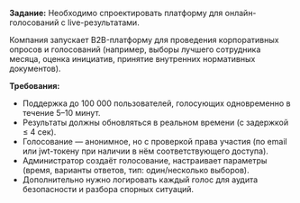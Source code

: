 **Задание:**
Необходимо спроектировать платформу для онлайн-голосований с live-результатами. 

Компания запускает B2B-платформу для проведения корпоративных опросов и голосований (например, выборы лучшего сотрудника месяца, оценка инициатив, принятие внутренних нормативных документов).

**Требования:**

* Поддержка до 100 000 пользователей, голосующих одновременно в течение 5–10 минут.
* Результаты должны обновляться в реальном времени (с задержкой ≤ 4 сек).
* Голосование — анонимное, но с проверкой права участия (по email или jwt-токену при наличии в нём соответствующего доступа).
* Администратор создаёт голосование, настраивает параметры (время, варианты ответов, тип: один/несколько выборов).
* Дополнительно нужно логировать каждый голос для аудита безопасности и разбора спорных ситуаций.
